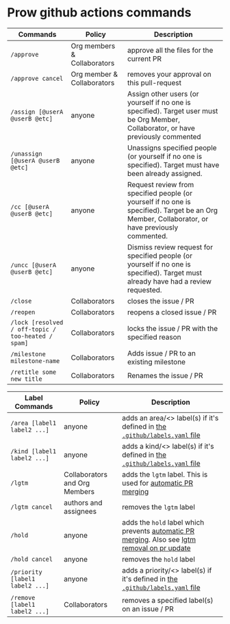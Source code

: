 # Prow github actions commands

Commands | Policy | Description
--- | --- | ---
`/approve` | Org members & Collaborators | approve all the files for the current PR
`/approve cancel` | Org member & Collaborators | removes your approval on this pull-request
`/assign [@userA @userB @etc]` | anyone | Assign other users (or yourself if no one is specified). Target user must be Org Member, Collaborator, or have previously commented
`/unassign [@userA @userB @etc]` | anyone | Unassigns specified people (or yourself if no one is specified). Target must have been already assigned.
`/cc [@userA @userB @etc]` | anyone | Request review from specified people (or yourself if no one is specified). Target be an Org Member, Collaborator, or have previously commented.
`/uncc [@userA @userB @etc]` | anyone | Dismiss review request for specified people (or yourself if no one is specified). Target must already have had a review requested.
`/close` | Collaborators | closes the issue / PR
`/reopen` | Collaborators | reopens a closed issue / PR
`/lock [resolved / off-topic / too-heated / spam]` | Collaborators | locks the issue / PR with the specified reason
`/milestone milestone-name` | Collaborators | Adds issue / PR to an existing milestone
`/retitle some new title` | Collaborators | Renames the issue / PR


Label Commands | Policy | Description
--- | --- | ---
`/area [label1 label2 ...]` | anyone | adds an area/<> label(s) if it's defined in [the `.github/labels.yaml` file](./labeling.md)
`/kind [label1 label2 ...]` | anyone | adds a kind/<> label(s) if it's defined in [the `.github/labels.yaml` file](./labeling.md)
`/lgtm` | Collaborators and Org Members | adds the `lgtm` label. This is used for [automatic PR merging]()
`/lgtm cancel` | authors and assignees | removes the `lgtm` label
`/hold` | anyone | adds the `hold` label which prevents [automatic PR merging](./automatic-merging.md). Also see [lgtm removal on pr update](./pr-jobs.md)
`/hold cancel` | anyone | removes the `hold` label
`/priority [label1 label2 ...]` | anyone | adds a priority/<> label(s) if it's defined in [the `.github/labels.yaml` file](./automatic-merging.md)
`/remove [label1 label2 ...]` | Collaborators | removes a specified label(s) on an issue / PR
